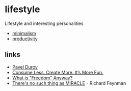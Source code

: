 # lifestyle

Lifestyle and interesting personalities

- [minimalism](./minimalism.md)
- [productivity](./productivity.md)

## links

- [Pavel Durov](https://tx.me/s/durov/65)
- [Consume Less. Create More. It’s More Fun.](https://telegra.ph/Consume-Less-Create-More-Its-More-Fun-12-04)
- [What is "Freedom" Anyway?](https://odysee.com/@Luke:7/what-is-freedom-anyway:8?t=490)
- [There's no such thing as MIRACLE](https://piped.kavin.rocks/watch?v=bAX27XRHMH8) - Richard Feynman
